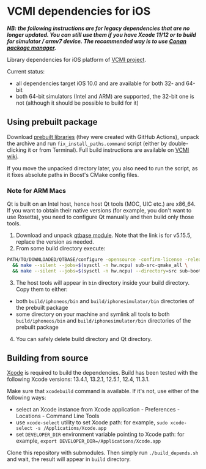 # VCMI dependencies for iOS

***NB: the following instructions are for legacy dependencies that are no longer updated. You can still use them if you have Xcode 11/12 or to build for simulator / armv7 device. The recommended way is to use [Conan package manager](https://github.com/vcmi/vcmi/blob/develop/docs/developers/Conan.md).***

Library dependencies for iOS platform of [VCMI project](https://github.com/vcmi/vcmi).

Current status:

- all dependencies target iOS 10.0 and are available for both 32- and 64-bit
- both 64-bit simulators (Intel and ARM) are supported, the 32-bit one is not (although it should be possible to build for it)

## Using prebuilt package

Download [prebuilt libraries](https://github.com/vcmi/vcmi-ios-deps/releases/tag/1.0) (they were created with GitHub Actions), unpack the archive and run `fix_install_paths.command` script (either by double-clicking it or from Terminal). Full build instructions are available on [VCMI wiki](https://wiki.vcmi.eu/How_to_build_VCMI_(iOS)).

If you move the unpacked directory later, you also need to run the script, as it fixes absolute paths in Boost's CMake config files.

### Note for ARM Macs

Qt is built on an Intel host, hence host Qt tools (MOC, UIC etc.) are x86_64. If you want to obtain their native versions (for example, you don't want to use Rosetta), you need to configure Qt manually and then build only those tools.

1. Download and unpack [qtbase module](https://download.qt.io/official_releases/qt/5.15/5.15.5/submodules/qtbase-everywhere-opensource-src-5.15.5.tar.xz). Note that the link is for v5.15.5, replace the version as needed.
2. From some build directory execute:

```bash
PATH/TO/DOWNLOADED/QTBASE/configure -opensource -confirm-license -release -no-debug-and-release -static -no-framework -nomake examples -no-compile-examples -no-freetype -no-harfbuzz -no-gif -no-ico \
  && make --silent --jobs=$(sysctl -n hw.ncpu) sub-src-qmake_all \
  && make --silent --jobs=$(sysctl -n hw.ncpu) --directory=src sub-bootstrap sub-moc sub-qlalr sub-rcc sub-tracegen sub-uic
```

3. The host tools will appear in `bin` directory inside your build directory. Copy them to either:

- both `build/iphoneos/bin` and `build/iphonesimulator/bin` directories of the prebuilt package
- some directory on your machine and symlink all tools to both `build/iphoneos/bin` and `build/iphonesimulator/bin` directories of the prebuilt package

4. You can safely delete build directory and Qt directory.

## Building from source

[Xcode](https://developer.apple.com/xcode/) is required to build the dependencies. Build has been tested with the following Xcode versions: 13.4.1, 13.2.1, 12.5.1, 12.4, 11.3.1.

Make sure that `xcodebuild` command is available. If it's not, use either of the following ways:

- select an Xcode instance from Xcode application - Preferences - Locations - Command Line Tools
- use `xcode-select` utility to set Xcode path: for example, `sudo xcode-select -s /Applications/Xcode.app`
- set `DEVELOPER_DIR` environment variable pointing to Xcode path: for example, `export DEVELOPER_DIR=/Applications/Xcode.app`

Clone this repository with submodules. Then simply run `./build_depends.sh` and wait, the result will appear in `build` directory.
